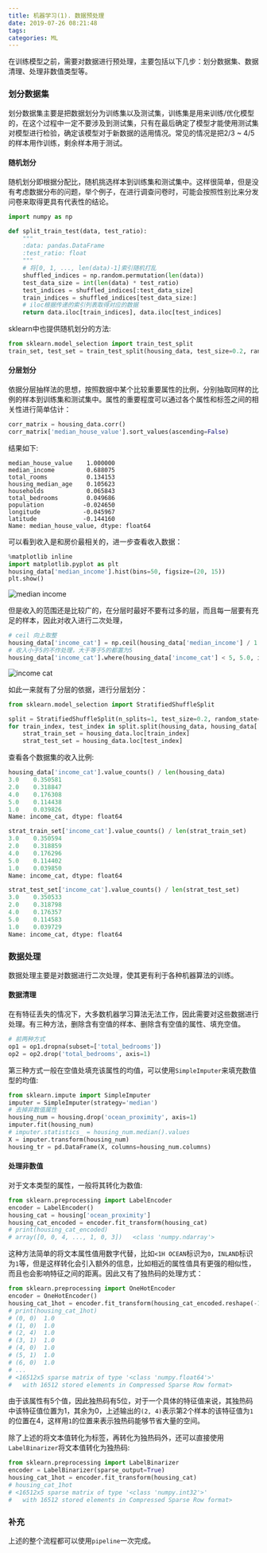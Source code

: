 ```yaml
---
title: 机器学习(1). 数据预处理
date: 2019-07-26 08:21:48
tags: 
categories: ML
---
```


在训练模型之前，需要对数据进行预处理，主要包括以下几步：划分数据集、数据清理、处理非数值类型等。

<!--more-->

### 划分数据集

划分数据集主要是把数据划分为训练集以及测试集，训练集是用来训练/优化模型的，在这个过程中一定不要涉及到测试集，只有在最后确定了模型才能使用测试集对模型进行检验，确定该模型对于新数据的适用情况。常见的情况是把2/3 ~ 4/5的样本用作训练，剩余样本用于测试。

#### 随机划分

随机划分即根据分配比，随机挑选样本到训练集和测试集中。这样很简单，但是没有考虑数据分布的问题，举个例子，在进行调查问卷时，可能会按照性别比来分发问卷来取得更具有代表性的结论。

``` python
import numpy as np

def split_train_test(data, test_ratio):
    """
    :data: pandas.DataFrame
    :test_ratio: float
    """
    # 将[0, 1, ..., len(data)-1]索引随机打乱
    shuffled_indices = np.random.permutation(len(data))
    test_data_size = int(len(data) * test_ratio)
    test_indices = shuffled_indices[:test_data_size]
    train_indices = shuffled_indices[test_data_size:]
    # iloc根据传递的索引列表取得对应的数据
    return data.iloc[train_indices], data.iloc[test_indices]
```

sklearn中也提供随机划分的方法:

``` python
from sklearn.model_selection import train_test_split
train_set, test_set = train_test_split(housing_data, test_size=0.2, random_state=42)
```

#### 分层划分

依据分层抽样法的思想，按照数据中某个比较重要属性的比例，分别抽取同样的比例的样本到训练集和测试集中。属性的重要程度可以通过各个属性和标签之间的相关性进行简单估计：

``` python
corr_matrix = housing_data.corr()
corr_matrix['median_house_value'].sort_values(ascending=False)
```

结果如下:

    median_house_value    1.000000
    median_income         0.688075
    total_rooms           0.134153
    housing_median_age    0.105623
    households            0.065843
    total_bedrooms        0.049686
    population           -0.024650
    longitude            -0.045967
    latitude             -0.144160
    Name: median_house_value, dtype: float64

可以看到收入是和房价最相关的，进一步查看收入数据：

``` python
%matplotlib inline
import matplotlib.pyplot as plt
housing_data['median_income'].hist(bins=50, figsize=(20, 15))
plt.show()
```

![median income](https://image.zero22.top/ml/median_income.png)

但是收入的范围还是比较广的，在分层时最好不要有过多的层，而且每一层要有充足的样本，因此对收入进行二次处理，

``` python
# ceil 向上取整
housing_data['income_cat'] = np.ceil(housing_data['median_income'] / 1.5)
# 收入小于5的不作处理，大于等于5的都置为5
housing_data['income_cat'].where(housing_data['income_cat'] < 5, 5.0, inplace=True)
```

![income cat](https://image.zero22.top/ml/income_cat.png)

如此一来就有了分层的依据，进行分层划分：

``` python
from sklearn.model_selection import StratifiedShuffleSplit

split = StratifiedShuffleSplit(n_splits=1, test_size=0.2, random_state=42)
for train_index, test_index in split.split(housing_data, housing_data['income_cat']):
    strat_train_set = housing_data.loc[train_index]
    strat_test_set = housing_data.loc[test_index]
```

查看各个数据集的收入比例:

``` python
housing_data['income_cat'].value_counts() / len(housing_data)
3.0    0.350581
2.0    0.318847
4.0    0.176308
5.0    0.114438
1.0    0.039826
Name: income_cat, dtype: float64

strat_train_set['income_cat'].value_counts() / len(strat_train_set)
3.0    0.350594
2.0    0.318859
4.0    0.176296
5.0    0.114402
1.0    0.039850
Name: income_cat, dtype: float64

strat_test_set['income_cat'].value_counts() / len(strat_test_set)
3.0    0.350533
2.0    0.318798
4.0    0.176357
5.0    0.114583
1.0    0.039729
Name: income_cat, dtype: float64
```

### 数据处理

数据处理主要是对数据进行二次处理，使其更有利于各种机器算法的训练。

#### 数据清理

在有特征丢失的情况下，大多数机器学习算法无法工作，因此需要对这些数据进行处理。有三种方法，删除含有空值的样本、删除含有空值的属性、填充空值。

``` python
# 前两种方式
op1 = op1.dropna(subset=['total_bedrooms'])
op2 = op2.drop('total_bedrooms', axis=1)
```

第三种方式一般在空值处填充该属性的均值，可以使用`SimpleImputer`来填充数值型的均值:

``` python
from sklearn.impute import SimpleImputer
imputer = SimpleImputer(strategy='median')
# 去掉非数值属性
housing_num = housing.drop('ocean_proximity', axis=1)
imputer.fit(housing_num)
# imputer.statistics_ = housing_num.median().values
X = imputer.transform(housing_num)
housing_tr = pd.DataFrame(X, columns=housing_num.columns)
```

#### 处理非数值

对于文本类型的属性，一般将其转化为数值:

``` python
from sklearn.preprocessing import LabelEncoder
encoder = LabelEncoder()
housing_cat = housing['ocean_proximity']
housing_cat_encoded = encoder.fit_transform(housing_cat)
# print(housing_cat_encoded)
# array([0, 0, 4, ..., 1, 0, 3])   <class 'numpy.ndarray'>
```

这种方法简单的将文本属性值用数字代替，比如`<1H OCEAN`标识为`0`，`INLAND`标识为`1`等，但是这样转化会引入额外的信息，比如相近的属性值具有更强的相似性，而且也会影响特征之间的距离。因此又有了独热码的处理方式：

``` python
from sklearn.preprocessing import OneHotEncoder
encoder = OneHotEncoder()
housing_cat_1hot = encoder.fit_transform(housing_cat_encoded.reshape(-1,1))
# print(housing_cat_1hot)  
# (0, 0)  1.0
# (1, 0)  1.0
# (2, 4)  1.0
# (3, 1)  1.0
# (4, 0)  1.0
# (5, 1)  1.0
# (6, 0)  1.0
# ...
# <16512x5 sparse matrix of type '<class 'numpy.float64'>'
#   with 16512 stored elements in Compressed Sparse Row format>
```

由于该属性有5个值，因此独热码有5位，对于一个具体的特征值来说，其独热码中该特征值位置为1，其余为0，上述输出的`(2, 4)`表示第2个样本的该特征值为`1`的位置在4，这样用`1`的位置来表示独热码能够节省大量的空间。

除了上述的将文本值转化为标签，再转化为独热码外，还可以直接使用`LabelBinarizer`将文本值转化为独热码:

``` python
from sklearn.preprocessing import LabelBinarizer
encoder = LabelBinarizer(sparse_output=True)
housing_cat_1hot = encoder.fit_transform(housing_cat)
# housing_cat_1hot
# <16512x5 sparse matrix of type '<class 'numpy.int32'>'
#   with 16512 stored elements in Compressed Sparse Row format>
```

### 补充

上述的整个流程都可以使用`pipeline`一次完成。
